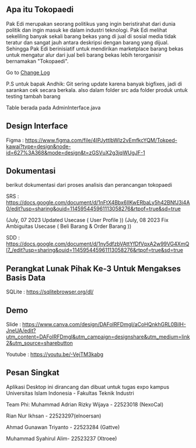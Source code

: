 ## Apa itu Tokopaedi

Pak Edi merupakan seorang politikus yang ingin beristirahat dari dunia politik dan ingin masuk ke dalam industri teknologi. Pak Edi melihat sekeliling banyak sekali barang bekas yang di jual di sosial media tidak teratur dan sangat jauh antara deskripsi dengan barang yang dijual. Sehingga Pak Edi berinisiatif untuk mendirikan marketplace barang bekas untuk mengatur alur dari jual beli barang bekas lebih terorganisir bernamakan "Tokopaedi". 

Go to [Change Log](Changelog.md)

P.S untuk bapak Andhik:
Git sering update karena banyak bigfixes, jadi di sarankan cek secara berkala. also dalam folder src ada folder produk untuk testing tambah barang

Table berada pada AdminInterface.java

## Design Interface

Figma : https://www.figma.com/file/4IPJyttlbWIz2vEmfkcYQM/Tokped-kawai?type=design&node-id=627%3A368&mode=design&t=zGSVuX2g3jqWUgJF-1

## Dokumentasi
berikut dokumentasi dari proses analisis dan perancangan tokopaedi

SRS : https://docs.google.com/document/d/1nFtX4Bbx6IlKwERbaLy5h42BNfJ3i4A0/edit?usp=sharing&ouid=114595445961113058276&rtpof=true&sd=true

(July, 07 2023 Updated Usecase ( User Profile ))
(July, 08 2023 Fix Ambiguitas Usecase ( Beli Barang & Order Barang ))

SDD : https://docs.google.com/document/d/1ny5dfzbVAttYfDfVqxA2w99VG4XmQl7_/edit?usp=sharing&ouid=114595445961113058276&rtpof=true&sd=true

## Perangkat Lunak Pihak Ke-3 Untuk Mengakses Basis Data
SQLite : https://sqlitebrowser.org/dl/

## Demo

Slide : https://www.canva.com/design/DAFoIRFDmgI/aCoHQnkhGRL0BilH-JneUA/edit?utm_content=DAFoIRFDmgI&utm_campaign=designshare&utm_medium=link2&utm_source=sharebutton

Youtube : https://youtu.be/-VejTM3kabg

## Pesan Singkat

Aplikasi Desktop ini dirancang dan dibuat untuk tugas expo kampus Universitas Islam Indonesia - Fakultas Teknik Industri

Team Phi:
Muhammad Adrian Rizky Wijaya - 22523018 (NexoCal)

Rian Nur Ikhsan - 22523297(elnoersan)

Ahmad Gunawan Triyanto - 22523284 (Gattve)

Muhammad Syahirul Alim- 22523237 (Xtroee)

